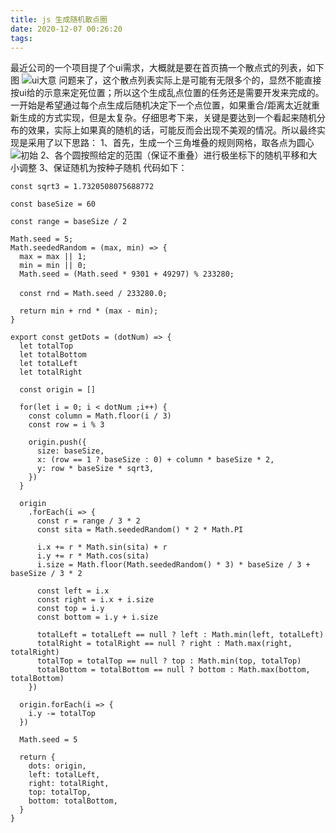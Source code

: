 ```yaml
---
title: js 生成随机散点圈
date: 2020-12-07 00:26:20
tags:
---
```

最近公司的一个项目提了个ui需求，大概就是要在首页搞一个散点式的列表，如下图
![ui大意](/images/24121227-e3e68b0a0e43eff5.png)
问题来了，这个散点列表实际上是可能有无限多个的，显然不能直接按ui给的示意来定死位置；所以这个生成乱点位置的任务还是需要开发来完成的。
一开始是希望通过每个点生成后随机决定下一个点位置，如果重合/距离太近就重新生成的方式实现，但是太复杂。仔细思考下来，关键是要达到一个看起来随机分布的效果，实际上如果真的随机的话，可能反而会出现不美观的情况。所以最终实现是采用了以下思路：
1、首先，生成一个三角堆叠的规则网格，取各点为圆心
![初始](/images/24121227-7ebd061a84a7abdf.png)
2、各个圆按照给定的范围（保证不重叠）进行极坐标下的随机平移和大小调整
3、保证随机为按种子随机
代码如下：
```
const sqrt3 = 1.7320508075688772

const baseSize = 60

const range = baseSize / 2

Math.seed = 5;
Math.seededRandom = (max, min) => {
  max = max || 1;
  min = min || 0;
  Math.seed = (Math.seed * 9301 + 49297) % 233280;
　　
  const rnd = Math.seed / 233280.0;

  return min + rnd * (max - min);
}

export const getDots = (dotNum) => {
  let totalTop
  let totalBottom
  let totalLeft
  let totalRight

  const origin = []

  for(let i = 0; i < dotNum ;i++) {
    const column = Math.floor(i / 3)
    const row = i % 3

    origin.push({
      size: baseSize,
      x: (row == 1 ? baseSize : 0) + column * baseSize * 2,
      y: row * baseSize * sqrt3,
    })
  }

  origin
    .forEach(i => {
      const r = range / 3 * 2
      const sita = Math.seededRandom() * 2 * Math.PI

      i.x += r * Math.sin(sita) + r
      i.y += r * Math.cos(sita)
      i.size = Math.floor(Math.seededRandom() * 3) * baseSize / 3 + baseSize / 3 * 2

      const left = i.x
      const right = i.x + i.size
      const top = i.y
      const bottom = i.y + i.size

      totalLeft = totalLeft == null ? left : Math.min(left, totalLeft)
      totalRight = totalRight == null ? right : Math.max(right, totalRight)
      totalTop = totalTop == null ? top : Math.min(top, totalTop)
      totalBottom = totalBottom == null ? bottom : Math.max(bottom, totalBottom)
    })

  origin.forEach(i => {
    i.y -= totalTop
  })

  Math.seed = 5

  return {
    dots: origin,
    left: totalLeft,
    right: totalRight,
    top: totalTop,
    bottom: totalBottom,
  }
}


```